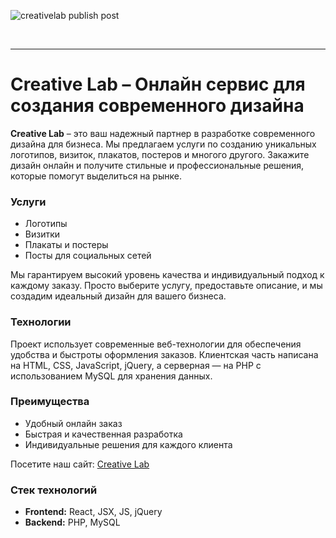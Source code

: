 ![creativelab publish post](https://github.com/user-attachments/assets/839d887a-9af6-44e5-9a8a-25ba30dbc7c6)

<br/>
<hr>

# Creative Lab – Онлайн сервис для создания современного дизайна

**Creative Lab** – это ваш надежный партнер в разработке современного дизайна для бизнеса. Мы предлагаем услуги по созданию уникальных логотипов, визиток, плакатов, постеров и многого другого. Закажите дизайн онлайн и получите стильные и профессиональные решения, которые помогут выделиться на рынке.<br/>

### Услуги
- Логотипы<br/>
- Визитки<br/>
- Плакаты и постеры<br/>
- Посты для социальных сетей<br/>

Мы гарантируем высокий уровень качества и индивидуальный подход к каждому заказу. Просто выберите услугу, предоставьте описание, и мы создадим идеальный дизайн для вашего бизнеса.<br/>

### Технологии
Проект использует современные веб-технологии для обеспечения удобства и быстроты оформления заказов. Клиентская часть написана на HTML, CSS, JavaScript, jQuery, а серверная — на PHP с использованием MySQL для хранения данных.<br/>

### Преимущества
- Удобный онлайн заказ<br/>
- Быстрая и качественная разработка<br/>
- Индивидуальные решения для каждого клиента<br/>

Посетите наш сайт: [Creative Lab](https://marzancreativelab.ru/)<br/>

### Стек технологий
- **Frontend:** React, JSX, JS, jQuery<br/>
- **Backend:** PHP, MySQL<br/>
